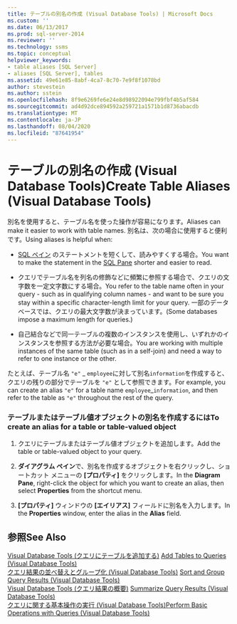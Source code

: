 ```yaml
---
title: テーブルの別名の作成 (Visual Database Tools) | Microsoft Docs
ms.custom: ''
ms.date: 06/13/2017
ms.prod: sql-server-2014
ms.reviewer: ''
ms.technology: ssms
ms.topic: conceptual
helpviewer_keywords:
- table aliases [SQL Server]
- aliases [SQL Server], tables
ms.assetid: 49e61e85-8abf-4ca7-8c70-7e9f8f1078bd
author: stevestein
ms.author: sstein
ms.openlocfilehash: 8f9e6269fe6e24e8d98922094e799fbf4b5af584
ms.sourcegitcommit: ad4d92dce894592a259721a1571b1d8736abacdb
ms.translationtype: MT
ms.contentlocale: ja-JP
ms.lasthandoff: 08/04/2020
ms.locfileid: "87641954"
---
```

# <a name="create-table-aliases-visual-database-tools"></a><span data-ttu-id="9a9bf-102">テーブルの別名の作成 (Visual Database Tools)</span><span class="sxs-lookup"><span data-stu-id="9a9bf-102">Create Table Aliases (Visual Database Tools)</span></span>
  <span data-ttu-id="9a9bf-103">別名を使用すると、テーブル名を使った操作が容易になります。</span><span class="sxs-lookup"><span data-stu-id="9a9bf-103">Aliases can make it easier to work with table names.</span></span> <span data-ttu-id="9a9bf-104">別名は、次の場合に使用すると便利です。</span><span class="sxs-lookup"><span data-stu-id="9a9bf-104">Using aliases is helpful when:</span></span>  
  
-   <span data-ttu-id="9a9bf-105">[SQL ペイン](visual-database-tools.md) のステートメントを短くして、読みやすくする場合。</span><span class="sxs-lookup"><span data-stu-id="9a9bf-105">You want to make the statement in the [SQL Pane](visual-database-tools.md) shorter and easier to read.</span></span>  
  
-   <span data-ttu-id="9a9bf-106">クエリでテーブル名を列名の修飾などに頻繁に参照する場合で、クエリの文字数を一定文字数にする場合。</span><span class="sxs-lookup"><span data-stu-id="9a9bf-106">You refer to the table name often in your query - such as in qualifying column names - and want to be sure you stay within a specific character-length limit for your query.</span></span> <span data-ttu-id="9a9bf-107">一部のデータベースでは、クエリの最大文字数が決まっています。</span><span class="sxs-lookup"><span data-stu-id="9a9bf-107">(Some databases impose a maximum length for queries.)</span></span>  
  
-   <span data-ttu-id="9a9bf-108">自己結合などで同一テーブルの複数のインスタンスを使用し、いずれかのインスタンスを参照する方法が必要な場合。</span><span class="sxs-lookup"><span data-stu-id="9a9bf-108">You are working with multiple instances of the same table (such as in a self-join) and need a way to refer to one instance or the other.</span></span>  
  
 <span data-ttu-id="9a9bf-109">たとえば、テーブル名 `"e"` _ `employee`に対して別名`information`を作成すると、クエリの残りの部分でテーブルを `"e"` として参照できます。</span><span class="sxs-lookup"><span data-stu-id="9a9bf-109">For example, you can create an alias `"e"` for a table name `employee`_`information`, and then refer to the table as `"e"` throughout the rest of the query.</span></span>  
  
### <a name="to-create-an-alias-for-a-table-or-table-valued-object"></a><span data-ttu-id="9a9bf-110">テーブルまたはテーブル値オブジェクトの別名を作成するには</span><span class="sxs-lookup"><span data-stu-id="9a9bf-110">To create an alias for a table or table-valued object</span></span>  
  
1.  <span data-ttu-id="9a9bf-111">クエリにテーブルまたはテーブル値オブジェクトを追加します。</span><span class="sxs-lookup"><span data-stu-id="9a9bf-111">Add the table or table-valued object to your query.</span></span>  
  
2.  <span data-ttu-id="9a9bf-112">**ダイアグラム ペイン**で、別名を作成するオブジェクトを右クリックし、ショートカット メニューの **[プロパティ]** をクリックします。</span><span class="sxs-lookup"><span data-stu-id="9a9bf-112">In the **Diagram Pane**, right-click the object for which you want to create an alias, then select **Properties** from the shortcut menu.</span></span>  
  
3.  <span data-ttu-id="9a9bf-113">**[プロパティ]** ウィンドウの **[エイリアス]** フィールドに別名を入力します。</span><span class="sxs-lookup"><span data-stu-id="9a9bf-113">In the **Properties** window, enter the alias in the **Alias** field.</span></span>  
  
## <a name="see-also"></a><span data-ttu-id="9a9bf-114">参照</span><span class="sxs-lookup"><span data-stu-id="9a9bf-114">See Also</span></span>  
 <span data-ttu-id="9a9bf-115">[Visual Database Tools &#40;クエリにテーブルを追加する&#41;](add-tables-to-queries-visual-database-tools.md) </span><span class="sxs-lookup"><span data-stu-id="9a9bf-115">[Add Tables to Queries &#40;Visual Database Tools&#41;](add-tables-to-queries-visual-database-tools.md) </span></span>  
 <span data-ttu-id="9a9bf-116">[クエリ結果の並べ替えとグループ化 &#40;Visual Database Tools&#41;](sort-and-group-query-results-visual-database-tools.md) </span><span class="sxs-lookup"><span data-stu-id="9a9bf-116">[Sort and Group Query Results &#40;Visual Database Tools&#41;](sort-and-group-query-results-visual-database-tools.md) </span></span>  
 <span data-ttu-id="9a9bf-117">[Visual Database Tools &#40;クエリ結果の概要&#41;](summarize-query-results-visual-database-tools.md) </span><span class="sxs-lookup"><span data-stu-id="9a9bf-117">[Summarize Query Results &#40;Visual Database Tools&#41;](summarize-query-results-visual-database-tools.md) </span></span>  
 [<span data-ttu-id="9a9bf-118">クエリに関する基本操作の実行 (Visual Database Tools)</span><span class="sxs-lookup"><span data-stu-id="9a9bf-118">Perform Basic Operations with Queries &#40;Visual Database Tools&#41;</span></span>](perform-basic-operations-with-queries-visual-database-tools.md)  
  
  
